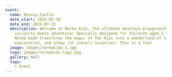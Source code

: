 ```yaml
---
event:
  name: Bouncy Castle
  date_start: 2025-07-20
  date_end: 2025-07-21
  description: Welcome to Norma Kids, the ultimate mountain playground where
    curiosity meets adventure! Specially designed for children aged 3 to 12,
    Norma Kids transforms the magic of the Alps into a wonderland of laughter,
    exploration, and snowy (or sunny!) surprises. This is a test
  image: images/normakids-1.jpg
  logo: images/normakids-logo.png
  gallery: null
  tags:
    - Event
---
```

